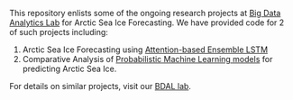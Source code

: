 This repository enlists some of the ongoing research projects at [Big Data Analytics Lab](https://bdal.umbc.edu/) for Arctic Sea Ice Forecasting. We have provided code for 2 of such projects including:

1. Arctic Sea Ice Forecasting using [Attention-based Ensemble LSTM](https://github.com/big-data-lab-umbc/sea-ice-prediction/tree/main/climate-change-ai-workshop)
2. Comparative Analysis of [Probabilistic Machine Learning models](https://github.com/big-data-lab-umbc/sea-ice-prediction/tree/main/probabilistic-modeling) for predicting Arctic Sea Ice.

For details on similar projects, visit our [BDAL lab](https://bdal.umbc.edu/projects/).
